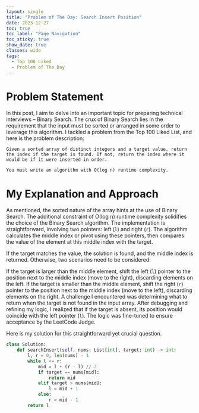 ```yaml
---
layout: single
title: "Problem of The Day: Search Insert Position"
date: 2023-12-27
toc: true
toc_label: "Page Navigation"
toc_sticky: true
show_date: true
classes: wide
tags:
  - Top 100 Liked
  - Problem of The Day
---
```

# Problem Statement
In this post, I aim to delve into an important topic for preparing technical interviews – Binary Search. The crux of Binary Search lies in the requirement that the input must be sorted or arranged in some order to leverage this algorithm. I tackled a problem from the Top 100 Liked List, and here is the problem description:
```
Given a sorted array of distinct integers and a target value, return the index if the target is found. If not, return the index where it would be if it were inserted in order.

You must write an algorithm with O(log n) runtime complexity.
```

# My Explanation and Approach
As mentioned, the sorted nature of the array hints at the use of Binary Search. The additional constraint of O(log n) runtime complexity solidifies the choice of the Binary Search algorithm. The implementation is straightforward, involving two pointers: left (`l`) and right (`r`). The algorithm calculates the middle index or pivot using these pointers, then compares the value of the element at this middle index with the target.

If the target matches the value, the solution is found, and the middle index is returned. Otherwise, two scenarios need to be considered:

If the target is larger than the middle element, shift the left (`l`) pointer to the position next to the middle index (move to the right), discarding elements on the left.
If the target is smaller than the middle element, shift the right (`r`) pointer to the position next to the middle index (move to the left), discarding elements on the right.
A challenge I encountered was determining what to return when the target is not found in the input array. After debugging and refining my logic, I realized that if the target is absent, its position would coincide with the left pointer (`l`). The logic was fine-tuned to ensure acceptance by the LeetCode Judge.

Here is my solution for this straightforward yet crucial question.

```python
class Solution:
    def searchInsert(self, nums: List[int], target: int) -> int:
        l, r = 0, len(nums) - 1
        while l <= r:
            mid = l + (r - l) // 2
            if target == nums[mid]:
                return mid
            elif target > nums[mid]:
                l = mid + 1
            else:
                r = mid - 1
        return l
```